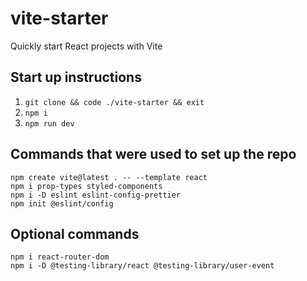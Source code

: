 # vite-starter

Quickly start React projects with Vite

## Start up instructions

1. `git clone && code ./vite-starter && exit`
2. `npm i`
3. `npm run dev`

## Commands that were used to set up the repo

`npm create vite@latest . -- --template react`  
`npm i prop-types styled-components`  
`npm i -D eslint eslint-config-prettier`  
`npm init @eslint/config`

## Optional commands

`npm i react-router-dom`  
`npm i -D @testing-library/react @testing-library/user-event`
